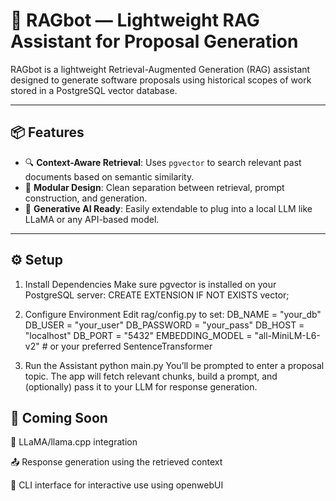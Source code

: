 # 🧠 RAGbot — Lightweight RAG Assistant for Proposal Generation

RAGbot is a lightweight Retrieval-Augmented Generation (RAG) assistant designed to generate software proposals using historical scopes of work stored in a PostgreSQL vector database.

---

## 📦 Features

- 🔍 **Context-Aware Retrieval**: Uses `pgvector` to search relevant past documents based on semantic similarity.
- 🧱 **Modular Design**: Clean separation between retrieval, prompt construction, and generation.
- 🤖 **Generative AI Ready**: Easily extendable to plug into a local LLM like LLaMA or any API-based model.

---

## ⚙️ Setup
1. Install Dependencies
Make sure pgvector is installed on your PostgreSQL server:
CREATE EXTENSION IF NOT EXISTS vector;

2. Configure Environment
Edit rag/config.py to set:
DB_NAME = "your_db"
DB_USER = "your_user"
DB_PASSWORD = "your_pass"
DB_HOST = "localhost"
DB_PORT = "5432"
EMBEDDING_MODEL = "all-MiniLM-L6-v2"  # or your preferred SentenceTransformer

3. Run the Assistant
python main.py
You’ll be prompted to enter a proposal topic. The app will fetch relevant chunks, build a prompt, and (optionally) pass it to your LLM for response generation.

## 🔮 Coming Soon

🔌 LLaMA/llama.cpp integration

📤 Response generation using the retrieved context

🧪 CLI interface for interactive use using openwebUI
